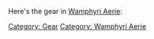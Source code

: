 Here's the gear in [Wamphyri
Aerie](:Category:_Wamphyri_Aerie.md "wikilink"):

[Category: Gear](Category:_Gear "wikilink") [Category: Wamphyri
Aerie](Category:_Wamphyri_Aerie "wikilink")
